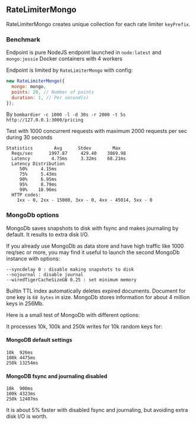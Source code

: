 ## RateLimiterMongo

RateLimiterMongo creates unique collection for each rate limiter `keyPrefix`.

### Benchmark

Endpoint is pure NodeJS endpoint launched in `node:latest` and `mongo:jessie` Docker containers with 4 workers

Endpoint is limited by `RateLimiterMongo` with config:

```javascript
new RateLimiterMongo({
  mongo: mongo,
  points: 20, // Number of points
  duration: 1, // Per second(s)
});
```

By `bombardier -c 1000 -l -d 30s -r 2000 -t 5s http://127.0.0.1:3000/pricing`

Test with 1000 concurrent requests with maximum 2000 requests per sec during 30 seconds

```text
Statistics        Avg      Stdev        Max
  Reqs/sec      1997.87     429.40    3869.98
  Latency        4.75ms     3.32ms    68.21ms
  Latency Distribution
     50%     4.15ms
     75%     5.43ms
     90%     6.95ms
     95%     8.79ms
     99%    18.96ms
  HTTP codes:
    1xx - 0, 2xx - 15000, 3xx - 0, 4xx - 45014, 5xx - 0
```

### MongoDb options

MongoDb saves snapshots to disk with fsync and makes journaling by default.
It results to extra disk I/O.

If you already use MongoDb as data store and have high traffic like 1000 req/sec or more, you may find it useful to launch the second MongoDb instance with options:

```text
--syncdelay 0 : disable making snapshots to disk
--nojournal : disable journal
--wiredTigerCacheSizeGB 0.25 : set minimum memory
```

Builtin TTL index automatically deletes expired documents.
Document for one key is `68 bytes` in size. 
MongoDb stores information for about 4 million keys in 256Mb.

Here is a small test of MongoDb with different options:

It processes 10k, 100k and 250k writes for 10k random keys for:

#### MongoDB default settings

```text
10k  926ms
100k 4475ms
250k 13254ms
```

#### MongoDB fsync and journaling disabled

```text
10k  900ms
100k 4323ms
250k 12407ms
```

It is about 5% faster with disabled fsync and journaling, but avoiding extra disk I/O is worth.
